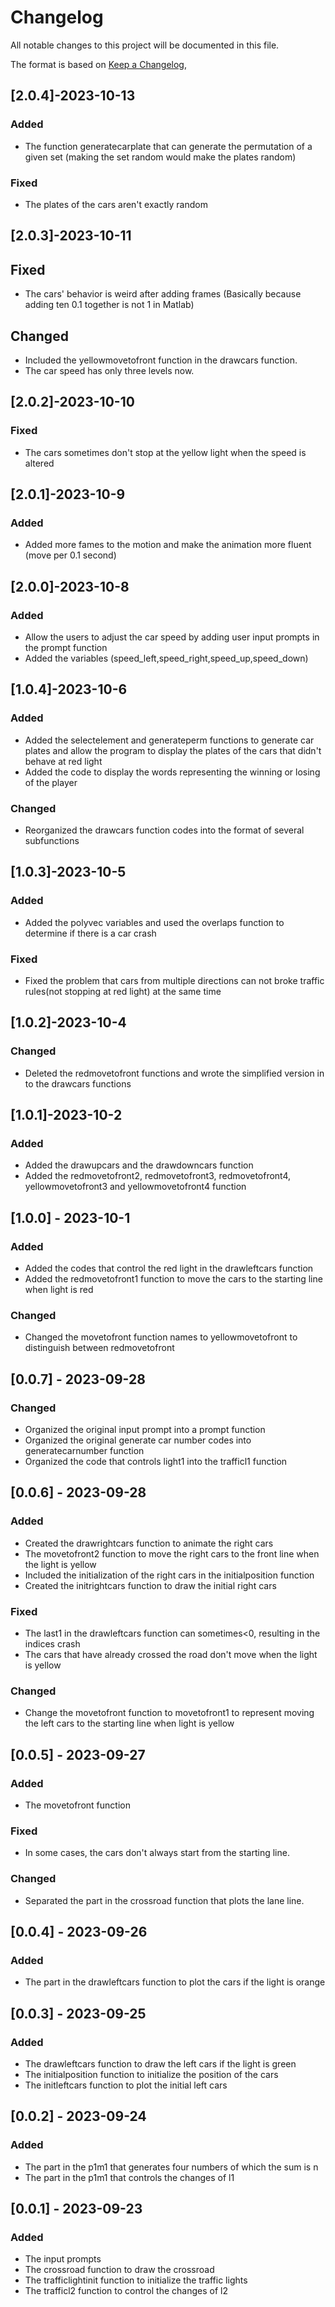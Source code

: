 # Changelog

All notable changes to this project will be documented in this file.

The format is based on [Keep a Changelog](https://keepachangelog.com/en/1.0.0/),

## [2.0.4]-2023-10-13

### Added
- The function generatecarplate that can generate the permutation of a given set (making the set random would make the plates random)
### Fixed
- The plates of the cars aren't exactly random
## [2.0.3]-2023-10-11

## Fixed
- The cars' behavior is weird after adding frames (Basically because adding ten 0.1 together is not 1 in Matlab)

## Changed
- Included the yellowmovetofront function in the drawcars function.
- The car speed has only three levels now.
## [2.0.2]-2023-10-10

### Fixed
- The cars sometimes don't stop at the yellow light when the speed is altered
## [2.0.1]-2023-10-9

### Added
- Added more fames to the motion and make the animation more fluent (move per 0.1 second)
## [2.0.0]-2023-10-8

### Added
- Allow the users to adjust the car speed by adding user input prompts in the prompt function
- Added the variables (speed_left,speed_right,speed_up,speed_down)
## [1.0.4]-2023-10-6

### Added
- Added the selectelement and generateperm functions to generate car plates and allow the program to display the plates of the cars that didn't behave at red light
- Added the code to display the words representing the winning or losing of the player

### Changed
- Reorganized the drawcars function codes into the format of several subfunctions

## [1.0.3]-2023-10-5

### Added
- Added the polyvec variables and used the overlaps function to determine if there is a car crash
### Fixed
- Fixed the problem that cars from multiple directions can not broke traffic rules(not stopping at red light) at the same time

## [1.0.2]-2023-10-4

### Changed
- Deleted the redmovetofront functions and wrote the simplified version in to the drawcars functions

## [1.0.1]-2023-10-2

### Added
- Added the drawupcars and the drawdowncars function
- Added the redmovetofront2, redmovetofront3, redmovetofront4, yellowmovetofront3 and yellowmovetofront4 function
## [1.0.0] - 2023-10-1

### Added
- Added the codes that control the red light in the drawleftcars function
- Added the redmovetofront1 function to move the cars to the starting line when light is red

### Changed
- Changed the movetofront function names to yellowmovetofront to distinguish between redmovetofront

## [0.0.7] - 2023-09-28
### Changed
 - Organized the original input prompt into a prompt function
 - Organized the original generate car number codes into generatecarnumber function
 - Organized the code that controls light1 into the trafficl1 function

## [0.0.6] - 2023-09-28

### Added

- Created the drawrightcars function to animate the right cars
- The movetofront2 function to move the right cars to the front line when the light is yellow
- Included the initialization of the right cars in the initialposition function
- Created the initrightcars function to draw the initial right cars
### Fixed

- The last1 in the drawleftcars function can sometimes<0, resulting in the indices crash
- The cars that have already crossed the road don't move when the light is yellow

### Changed

- Change the movetofront function to movetofront1 to represent moving the left cars to the starting line when light is yellow
## [0.0.5] - 2023-09-27

### Added

- The movetofront function

### Fixed

- In some cases, the cars don't always start from the starting line.

### Changed

- Separated the part in the crossroad function that plots the lane line.

## [0.0.4] - 2023-09-26

### Added

- The part in the drawleftcars function to plot the cars if the light is orange

## [0.0.3] - 2023-09-25

### Added

- The drawleftcars function to draw the left cars if the light is green
- The initialposition function to initialize the position of the cars
- The initleftcars function to plot the initial left cars

## [0.0.2] - 2023-09-24

### Added

- The part in the p1m1 that generates four numbers of which the sum is n
- The part in the p1m1 that controls the changes of  l1

## [0.0.1] - 2023-09-23
### Added

- The input prompts
- The crossroad function to draw the crossroad
- The trafficlightinit function to initialize the traffic lights
- The trafficl2 function to control the changes of l2
